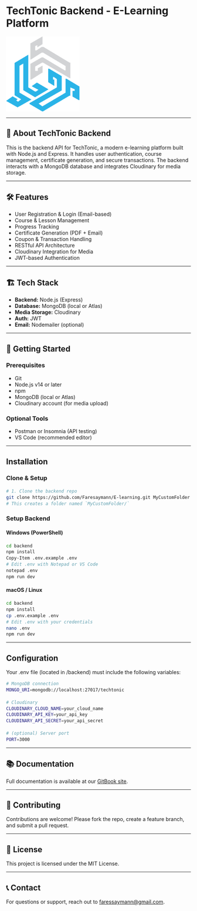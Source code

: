 # TechTonic Backend - E-Learning Platform

<img src="Assets/Logo/logo.png" alt="TechTonic Logo" width="200" />

---

## 🚀 About TechTonic Backend

This is the backend API for TechTonic, a modern e-learning platform built with Node.js and Express. It handles user authentication, course management, certificate generation, and secure transactions. The backend interacts with a MongoDB database and integrates Cloudinary for media storage.

---

## 🛠️ Features

- User Registration & Login (Email-based)
- Course & Lesson Management
- Progress Tracking
- Certificate Generation (PDF + Email)
- Coupon & Transaction Handling
- RESTful API Architecture
- Cloudinary Integration for Media
- JWT-based Authentication

---

## 🏗️ Tech Stack

- **Backend:** Node.js (Express)
- **Database:** MongoDB (local or Atlas)
- **Media Storage:** Cloudinary
- **Auth:** JWT
- **Email:** Nodemailer (optional)

---

## 🔧 Getting Started

### Prerequisites

- Git
- Node.js v14 or later
- npm
- MongoDB (local or Atlas)
- Cloudinary account (for media upload)

### Optional Tools

- Postman or Insomnia (API testing)
- VS Code (recommended editor)

---

## Installation

### Clone & Setup
```bash 
# 1. Clone the backend repo
git clone https://github.com/Faresaymann/E-learning.git MyCustomFolder
# This creates a folder named `MyCustomFolder/`
```

### Setup Backend

#### Windows (PowerShell)
```bash
cd backend
npm install
Copy-Item .env.example .env
# Edit .env with Notepad or VS Code
notepad .env
npm run dev
```

#### macOS / Linux
```bash
cd backend
npm install
cp .env.example .env
# Edit .env with your credentials
nano .env
npm run dev
```

---
## Configuration 
  Your .env file (located in /backend) must include the following variables:
```bash
# MongoDB connection
MONGO_URI=mongodb://localhost:27017/techtonic

# Cloudinary
CLOUDINARY_CLOUD_NAME=your_cloud_name
CLOUDINARY_API_KEY=your_api_key
CLOUDINARY_API_SECRET=your_api_secret

# (optional) Server port
PORT=3000
```
---

## 📚 Documentation
 Full documentation is available at our [GitBook site](https://faresayman.gitbook.io/techtonic/).


---

## 🤝 Contributing
 Contributions are welcome! Please fork the repo, create a feature branch, and submit a pull request.

---

## 📄 License
 This project is licensed under the MIT License.

---

## 📞 Contact
 For questions or support, reach out to faressaymann@gmail.com.



